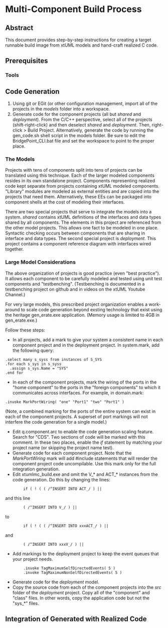 # Multi-Component Build Process

## Abstract

This document provides step-by-step instructions for creating a target
runnable build image from xtUML models and hand-craft realized C code.

## Prerequisites

### Tools

## Code Generation

1.  Using git or EGit (or other configuration management, import all
of the projects in the *models* folder into a workspace.
2.  Generate code for the component projects (all but _shared_ and _deployment_).
From the C/C++ perspective,
select all of the projects (shift-right-click) and then deselect _shared_
and _deployment_.  Then, right-click > Build Project.
Alternatively, generate the code by running the gen\_code.sh shell
script in the models folder.  Be sure to edit the BridgePoint\_CLI.bat
file and set the workspace to point to the proper place.

### The Models

Projects with tens of components split into tens of projects can be
translated using this technique.
Each of the larger modeled components resides in its own standalone project.
Components representing realized code kept separate from projects
containing xtUML modeled components.
"Library" modules are modeled as external entities and are copied
into the projects that need them.  Alternatively, these EEs can be
packaged into component shells at the cost of modeling their interfaces.

There are two special projects that serve to integrate the models into
a system.  _shared_ contains xtUML definitions of the interfaces and
data types shared by all components.  The elements in this project are
referenced from the other model projects.  This allows one fact to be 
modeled in one place.  Syntactic checking occurs between components
that are sharing in interface and data types.
The second special project is _deployment_.  This project contains a component
reference diagram with interfaces wired together.

### Large Model Considerations

The above organization of projects is good practice (even "best practice").
It allows each component to be carefully modeled and tested using unit test
components and "testbenching".  (Testbenching is documented in a testbenching
project on github and in videos on the xtUML Youtube Channel.)

For very large models, this prescribed project organization enables a 
work-around to scale code generation beyond exsting technology that exist
using the heritage gen_erate.exe application.  (Memory usage is limited
to 4GB in gen_erate.exe.)

Follow these steps:
- In all projects, add a mark to give your system a consistent name
in each component project and in the deployment project.  In system.mark,
add the following query:
```
.select many s_syss from instances of S_SYS
.for each s_sys in s_syss
  .assign s_sys.Name = "SYS"
.end for
```
- In each of the component projects, mark the wiring of the ports in
the "home component" to the ports in the "foreign components" to which
it communicates across interfaces.  For example, in domain.mark:
```
.invoke MarkPortWiring( "one" "Port1" "two" "Port1" )
```
(Note, a combined marking for the ports of the entire system can exist
in each of the component projects.  A superset of port markings
will not interfere the code generation for a single model.)
- Edit q.component.arc to enable the code generation scaling feature.
Search for "CDS".  Two sections of code will be marked with this comment.
In these two places, enable the _if_ statement by matching your project
name (or skipping the project name test).
- Generate code for each component project.  Note that the *MarkPortWiring*
mark will add #include statements that will render the component project
code uncompilable.  Use this mark only for the full integration generation.
- Edit xtumlmc_build.exe and omit the V_* and ACT_* instances from
the code generation.  Do this by changing the lines:
```
        if ( ! ( ( /^INSERT INTO ACT_/ ) ||
```
and this line
```
        ( /^INSERT INTO V_/ ) ||
```
to
```
        if ( ! ( ( /^INSERT INTO xxxACT_/ ) ||
```
and
```
        ( /^INSERT INTO xxxV_/ ) ||
```
- Add markings to the deployment project to keep the event queues
that your project needs.
```
        .invoke TagMaximumSelfDirectedEvents( 5 ) 
        .invoke TagMaximumNonSelfDirectedEvents( 5 )
```
- Generate code for the _deployment_ model.
- Copy the source code from each of the component projects into
the *src* folder of the _deployment_ project.  Copy all of the
"component" and "class" files.  In other words, copy the application
code but not the "sys_*" files.


## Integration of Generated with Realized Code
